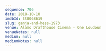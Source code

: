 ```yaml
---
sequence: 706
date: 2018-10-10
imdbId: tt0068619
slug: ganja-and-hess-1973
venue: Alamo Drafthouse Cinema - One Loudoun
venueNotes: null
medium: null
mediumNotes: null
---
```

